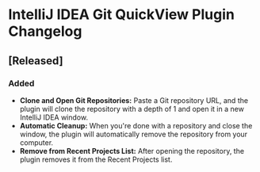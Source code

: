 # IntelliJ IDEA Git QuickView Plugin Changelog

## [Released]

### Added

- **Clone and Open Git Repositories:** Paste a Git repository URL, and the plugin will clone the repository with a depth of 1 and open it in a new IntelliJ IDEA window.
- **Automatic Cleanup:** When you're done with a repository and close the window, the plugin will automatically remove the repository from your computer.
- **Remove from Recent Projects List:** After opening the repository, the plugin removes it from the Recent Projects list.
